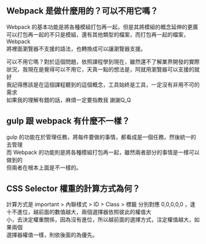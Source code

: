 ## Webpack 是做什麼用的？可以不用它嗎？
Webpack 的基本功能是將各種模組打包再一起，但是其將模組的概念延伸的更廣  
可以打包再一起的不只是模組，還有其他類型的檔案，而打包再一起的檔案，Webpack  
將裡面瀏覽器不支援的語法，也轉換成可以讓瀏覽器支援。

可以不用它嗎？對於這個問題，依照課程學到現在，雖然還不了解業界開發的實際  
狀況，我現在是覺得可以不用它，天真一點的想法是，阿就用瀏覽器可以支援的就好  
我記得應該是在這個課程聽到的這個概念，工具始終是工具，一定沒有非用不可的需求  
如果我的理解有錯的話，麻煩一定要指教我 謝謝Q_Q

## gulp 跟 webpack 有什麼不一樣？
gulp 的功能在於管理任務，將每件要做的事情，都看成是一個任務，然後統一的去管理  
而 Webpack 的功能則是將各種模組打包再一起，雖然兩者部分的事情是一樣可以做到的  
但兩者在根本上面是不一樣的。

## CSS Selector 權重的計算方式為何？
計算方式是 important > 內聯樣式 > ID > Class > 標籤
分別對應 0,0,0,0,0 ，逢十不進位，越前面的數值越大，兩個選擇器依照彼此的權值大  
小，去決定權重關係，因為沒有進位，所以越前面的選擇方式，注定權值越大，如果兩個  
選擇器權值一樣，則依後面的為優先。
